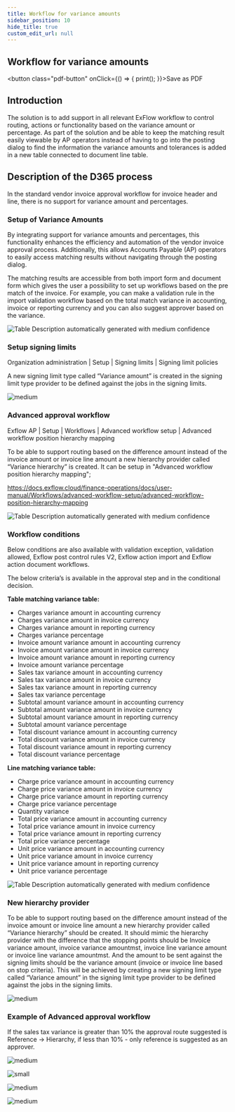 ```yaml
---
title: Workflow for variance amounts
sidebar_position: 10
hide_title: true
custom_edit_url: null
---
```

## Workflow for variance amounts 
<button class="pdf-button" onClick={() => { print(); }}>Save as PDF</button>

## Introduction
The solution is to add support in all relevant ExFlow workflow to control routing, actions or functionality based on the variance amount or percentage. As part of the solution and be able to keep the matching result easily viewable by AP operators instead of having to go into the posting dialog to find the information the variance amounts and tolerances is added in a new table connected to document line table.

## Description of the D365 process
In the standard vendor invoice approval workflow for invoice header and line, there is no support for variance amount and percentages.

### Setup of Variance Amounts
By integrating support for variance amounts and percentages, this functionality enhances the efficiency and automation of the vendor invoice approval process. Additionally, this allows Accounts Payable (AP) operators to easily access matching results without navigating through the posting dialog. 

The matching results are accessible from both import form and document form which gives the user a possibility to set up workflows based on the pre match of the invoice. For example, you can make a validation rule in the import validation workflow based on the total match variance in accounting, invoice or reporting currency and you can also suggest approver based on the variance.

![Table Description automatically generated with medium confidence](@site/static/img/media/image571.png)

### Setup signing limits
Organization administration \| Setup \| Signing limits \| Signing limit policies

A new signing limit type called “Variance amount” is created in the signing limit type provider to be defined against the jobs in the signing limits.

![medium](@site/static/img/media/image572.png)

### Advanced approval workflow
Exflow AP \| Setup \| Workflows \| Advanced workflow setup \| Advanced workflow position hierarchy mapping

To be able to support routing based on the difference amount instead of the invoice amount or invoice line amount a new hierarchy provider called “Variance hierarchy” is created. It can be setup in "Advanced workflow position hierarchy mapping";

https://docs.exflow.cloud/finance-operations/docs/user-manual/Workflows/advanced-workflow-setup/advanced-workflow-position-hierarchy-mapping

![Table Description automatically generated with medium confidence](@site/static/img/media/image573.png)

### Workflow conditions
Below conditions are also available with validation exception, validation allowed, Exflow post control rules V2, Exflow action import and Exflow action document workflows.

The below criteria’s is available in the approval step and in the conditional decision.

**Table matching variance table:**
- Charges variance amount in accounting currency
- Charges variance amount in invoice currency
- Charges variance amount in reporting currency
- Charges variance percentage
- Invoice amount variance amount in accounting currency
- Invoice amount variance amount in invoice currency
- Invoice amount variance amount in reporting currency
- Invoice amount variance percentage
- Sales tax variance amount in accounting currency
- Sales tax variance amount in invoice currency
- Sales tax variance amount in reporting currency
- Sales tax variance percentage
- Subtotal amount variance amount in accounting currency
- Subtotal amount variance amount in invoice currency
- Subtotal amount variance amount in reporting currency
- Subtotal amount variance percentage
- Total discount variance amount in accounting currency
- Total discount variance amount in invoice currency
- Total discount variance amount in reporting currency
- Total discount variance percentage

**Line matching variance table:**
- Charge price variance amount in accounting currency
- Charge price variance amount in invoice currency
- Charge price variance amount in reporting currency
- Charge price variance percentage
- Quantity variance
- Total price variance amount in accounting currency
- Total price variance amount in invoice currency
- Total price variance amount in reporting currency
- Total price variance percentage
- Unit price variance amount in accounting currency
- Unit price variance amount in invoice currency
- Unit price variance amount in reporting currency
- Unit price variance percentage

![Table Description automatically generated with medium confidence](@site/static/img/media/image573.png)

### New hierarchy provider 
To be able to support routing based on the difference amount instead of the invoice amount or invoice line amount a new hierarchy provider called “Variance hierarchy” should be created.
It should mimic the hierarchy provider with the difference that the stopping points should be Invoice variance amount, invoice variance amountmst, invoice line variance amount or invoice line variance amountmst. And the amount to be sent against the signing limits should be the variance amount (invoice or invoice line based on stop criteria). This will be achieved by creating a new signing limit type called “Variance amount” in the signing limit type provider to be defined against the jobs in the signing limits.

![medium](@site/static/img/media/image574.png)

### Example of Advanced approval workflow
If the sales tax variance is greater than 10% the approval route suggested is Reference -> Hierarchy, if less than 10% - only reference is suggested as an approver.

![medium](@site/static/img/media/image575.png)

![small](@site/static/img/media/image576.png)

![medium](@site/static/img/media/image577.png)

![medium](@site/static/img/media/image578.png)